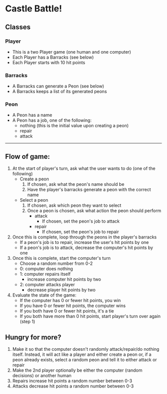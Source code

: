 # Castle Battle!

## Classes

### Player

- This is a two Player game (one human and one computer)
- Each Player has a Barracks (see below)
- Each Player starts with 10 hit points

### Barracks

- A Barracks can generate a Peon (see below)
- A Barracks keeps a list of its generated peons

### Peon

- A Peon has a name
- A Peon has a job, one of the following:
    - nothing (this is the initial value upon creating a peon)
    - repair
    - attack

---

## Flow of game:

1. At the start of player's turn, ask what the user wants to do (one of the following)
    - Create a peon
        1. If chosen, ask what the peon's name should be
        1. Have the player's barracks generate a peon with the correct name
    - Select a peon
        1. If chosen, ask which peon they want to select
        1. Once a peon is chosen, ask what action the peon should perform
            - attack
                - If chosen, set the peon's job to attack
            - repair
                - If chosen, set the peon's job to repair
1. Once this is complete, loop through the peons in the player's barracks
    - If a peon's job is to repair, increase the user's hit points by one
    - If a peon's job is to attack, decrease the computer's hit points by one
1. Once this is complete, start the computer's turn
    - Choose a random number from 0-2
    - 0: computer does nothing
    - 1: computer repairs itself
        - increase computer hit points by two
    - 2: computer attacks player
        - decrease player hit points by two
1. Evaluate the state of the game:
    - If the computer has 0 or fewer hit points, you win
    - If you have 0 or fewer hit points, the computer wins
    - If you both have 0 or fewer hit points, it's a tie
    - If you both have more than 0 hit points, start player's turn over again (step 1)

## Hungry for more?

1. Make it so that the computer doesn't randomly attack/repair/do nothing itself.  Instead, it will act like a player and either create a peon or, if a peon already exists, select a random peon and tell it to either attack or repair
1. Make the 2nd player optionally be either the computer (random decisions) or another human
1. Repairs increase hit points a random number between 0-3
1. Attacks decrease hit points a random number between 0-3
